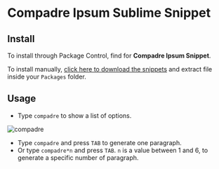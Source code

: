 # Compadre Ipsum Sublime Snippet

## Install
To install through Package Control, find for **Compadre Ipsum Snippet**.

To install manually, [click here to download the snippets](https://github.com/compadre/compadre-ipsum-sublime/archive/master.zip) and extract file inside your `Packages` folder.

## Usage

- Type `compadre` to show a list of options.

![compadre](https://cloud.githubusercontent.com/assets/1280255/2723110/211a3810-c590-11e3-8042-7dadfa02159c.png)

- Type `compadre` and press `TAB` to generate one paragraph.
- Or type `compadre*n` and press `TAB`. `n` is a value between 1 and 6, to generate a specific number of paragraph.
